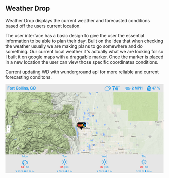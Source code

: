 ## Weather Drop

Weather Drop displays the current weather and forecasted conditions based off the users current location.

The user interface has a basic design to give the user the essential information to be able to plan their day. Built on the idea that when checking the weather usually we are making plans to go somewhere and do something. Our current local weather it's actually what we are looking for so I built it on google maps with a draggable marker. Once the marker is placed in a new location the user can view those specific coordinates conditions.

Current updating WD with wunderground api for more reliable and current forecasting conditons.

![weather drop screen shot](/img/screenshoot3.png)

